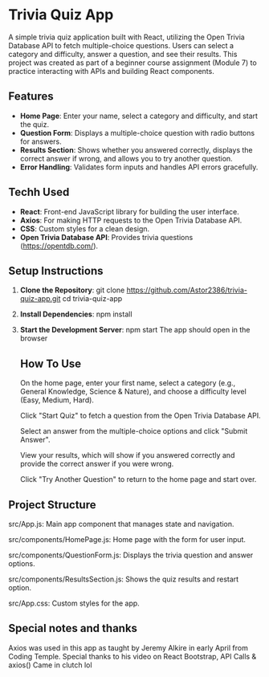 # Trivia Quiz App

A simple trivia quiz application built with React, utilizing the Open Trivia Database API to fetch multiple-choice questions. Users can select a category and difficulty, answer a question, and see their results. This project was created as part of a beginner course assignment (Module 7) to practice interacting with APIs and building React components.

## Features

- **Home Page**: Enter your name, select a category and difficulty, and start the quiz.
- **Question Form**: Displays a multiple-choice question with radio buttons for answers.
- **Results Section**: Shows whether you answered correctly, displays the correct answer if wrong, and allows you to try another question.
- **Error Handling**: Validates form inputs and handles API errors gracefully.

## Techh Used

- **React**: Front-end JavaScript library for building the user interface.
- **Axios**: For making HTTP requests to the Open Trivia Database API.
- **CSS**: Custom styles for a clean design.
- **Open Trivia Database API**: Provides trivia questions (https://opentdb.com/).

## Setup Instructions

1. **Clone the Repository**:
   git clone https://github.com/Astor2386/trivia-quiz-app.git
   cd trivia-quiz-app

2. **Install Dependencies**:
   npm install

3. **Start the Development Server**:
   npm start
   The app should open in the browser

   ## How To Use
   On the home page, enter your first name, select a category (e.g., General Knowledge, Science & Nature), and choose a difficulty level (Easy, Medium, Hard).

   Click "Start Quiz" to fetch a question from the Open Trivia Database API.

   Select an answer from the multiple-choice options and click "Submit Answer".

   View your results, which will show if you answered correctly and provide the correct answer if you were wrong.

   Click "Try Another Question" to return to the home page and start over.

## Project Structure
   src/App.js: Main app component that manages state and navigation.

   src/components/HomePage.js: Home page with the form for user input.

   src/components/QuestionForm.js: Displays the trivia question and answer options.

   src/components/ResultsSection.js: Shows the quiz results and restart option.

   src/App.css: Custom styles for the app.

   ## Special notes and thanks
   Axios was used in this app as taught by Jeremy Alkire in early April from Coding Temple. Special thanks to his video on React Bootstrap, API Calls & axios() Came in clutch lol




